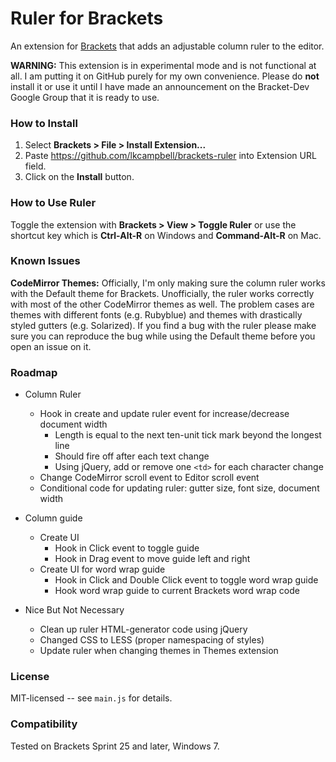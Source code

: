 # Ruler for Brackets
An extension for [Brackets](https://github.com/adobe/brackets/) that adds
an adjustable column ruler to the editor.

**WARNING:** This extension is in experimental mode and is not functional
at all. I am putting it on GitHub purely for my own convenience.  Please
do **not** install it or use it until I have made an announcement on the
Bracket-Dev Google Group that it is ready to use.

### How to Install
1. Select **Brackets > File > Install Extension...**
2. Paste https://github.com/lkcampbell/brackets-ruler
into Extension URL field.
3. Click on the **Install** button.

### How to Use Ruler
Toggle the extension with **Brackets > View > Toggle Ruler** or use the
shortcut key which is **Ctrl-Alt-R** on Windows and **Command-Alt-R** on Mac.

### Known Issues

**CodeMirror Themes:** Officially, I'm only making sure the column ruler
works with the Default theme for Brackets. Unofficially, the ruler works
correctly with most of the other CodeMirror themes as well. The problem
cases are themes with different fonts (e.g. Rubyblue) and themes with
drastically styled gutters (e.g. Solarized). If you find a bug with
the ruler please make sure you can reproduce the bug while using the
Default theme before you open an issue on it.

### Roadmap

* Column Ruler
  * Hook in create and update ruler event for increase/decrease document width
     * Length is equal to the next ten-unit tick mark beyond the longest line
     * Should fire off after each text change
     * Using jQuery, add or remove one `<td>` for each character change
  * Change CodeMirror scroll event to Editor scroll event
  * Conditional code for updating ruler: gutter size, font size, document width

* Column guide
   * Create UI
      * Hook in Click event to toggle guide
      * Hook in Drag event to move guide left and right
   * Create UI for word wrap guide
      * Hook in Click and Double Click event to toggle word wrap guide
      * Hook word wrap guide to current Brackets word wrap code
  
* Nice But Not Necessary
   * Clean up ruler HTML-generator code using jQuery
   * Changed CSS to LESS (proper namespacing of styles)
   * Update ruler when changing themes in Themes extension

### License
MIT-licensed -- see `main.js` for details.

### Compatibility
Tested on Brackets Sprint 25 and later, Windows 7.
